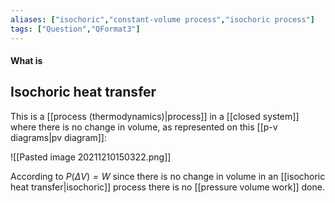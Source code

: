 ```yaml
---
aliases: ["isochoric","constant-volume process","isochoric process"]
tags: ["Question","QFormat3"]
---
```


#### What is
## Isochoric heat transfer
This is a [[process (thermodynamics)|process]] in a [[closed system]] where there is no change in volume, as represented on this [[p-v diagrams|pv diagram]]:

![[Pasted image 20211210150322.png]]

According to $P(\Delta V)=W$ since there is no change in volume in an [[isochoric heat transfer|isochoric]] process there is no [[pressure volume work]] done.
